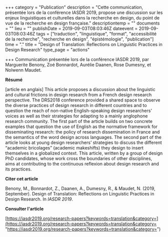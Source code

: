 +++
category = "Publication"
description = "Cette communication, présentée lors de la conférence IASDR 2019,  propose une discussion sur les enjeux linguistiques et culturelles dans la recherche en design, du point de vue de la recherche en design française."
descriptiontemp = ""
documents = ""
lieu = ""
publishDate = 2019-09-03T08:03:46Z
dateevent = 2019-09-03T08:03:46Z
tags = ["traduction", "linguistique", "format", "accessibilité de la recherche", "recherche en design", "épistémologie", "publication"]
time = "."
title = "Design of Translation: Reflections on Linguistic Practices in Design Research"
type_page = "actions"

+++
Communication présentée lors de la conférence IASDR 2019, par Marguerite Benony, Zoé Bonnardot, Aurélie Daanen, Rose Dumesny, et Nolwenn Maudet.

**Résumé**

\[article en anglais\] This article proposes a discussion about the linguistic and cultural frictions in design research from a French design research perspective. The DRS2018 conference provided a shared space to observe the diverse practices of design research in different countries and to question the reach of non-native English-speaking design researchers’ voices as well as their strategies for adapting to a mainly anglophone research community. The first part of the article builds on two concrete examples that question the use of English as the normative framework for disseminating research: the policy of research dissemination in France and the semantics of the word design across languages. The second part of the article looks at young design researchers’ strategies to discuss the different “academic bricolages” (academic makeshifts) they design to insert themselves in a globalized context. This article, written by a group of design PhD candidates, whose work cross the boundaries of other disciplines, aims at contributing to the continuous reflexion about design research and its practices.

**Citer cet article**

Benony, M., Bonnardot, Z., Daanen, A., Dumesny, R., & Maudet, N. (2019, September). Design of Translation: Reflections on Linguistic Practices in Design Research. In _IASDR 2019_.

**Consulter l'article**

[https://iasdr2019.org/research-papers?keywords=translation&category=](https://iasdr2019.org/research-papers?keywords=translation&category= "https://iasdr2019.org/research-papers?keywords=translation&category=")
